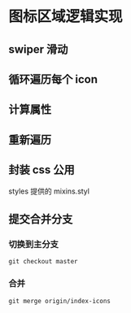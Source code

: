 # 图标区域逻辑实现

## swiper 滑动

## 循环遍历每个 icon

## 计算属性

## 重新遍历


## 封装 css 公用

styles 提供的 mixins.styl

## 提交合并分支

### 切换到主分支

```shell
git checkout master
```
### 合并

```shell
git merge origin/index-icons
```
